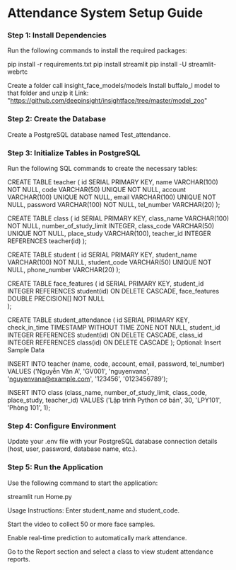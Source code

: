 # Attendance System Setup Guide 

### Step 1: Install Dependencies 
Run the following commands to install the required packages:

pip install -r requirements.txt
pip install streamlit
pip install -U streamlit-webrtc

Create a folder call insight_face_models/models
Install buffalo_l model to that folder and unzip it
Link: "https://github.com/deepinsight/insightface/tree/master/model_zoo"

### Step 2: Create the Database 
Create a PostgreSQL database named Test_attendance.

### Step 3: Initialize Tables in PostgreSQL 
Run the following SQL commands to create the necessary tables:

CREATE TABLE teacher (
    id SERIAL PRIMARY KEY,
    name VARCHAR(100) NOT NULL,
    code VARCHAR(50) UNIQUE NOT NULL,
    account VARCHAR(100) UNIQUE NOT NULL,
    email VARCHAR(100) UNIQUE NOT NULL,
    password VARCHAR(100) NOT NULL,
    tel_number VARCHAR(20)
);

CREATE TABLE class (
    id SERIAL PRIMARY KEY,
    class_name VARCHAR(100) NOT NULL,
    number_of_study_limit INTEGER,
    class_code VARCHAR(50) UNIQUE NOT NULL,
    place_study VARCHAR(100),
    teacher_id INTEGER REFERENCES teacher(id)
);

CREATE TABLE student (
    id SERIAL PRIMARY KEY,
    student_name VARCHAR(100) NOT NULL,
    student_code VARCHAR(50) UNIQUE NOT NULL,
    phone_number VARCHAR(20)
);

CREATE TABLE face_features (
    id SERIAL PRIMARY KEY,
    student_id INTEGER REFERENCES student(id) ON DELETE CASCADE,
    face_features DOUBLE PRECISION[] NOT NULL  
);

CREATE TABLE student_attendance (
    id SERIAL PRIMARY KEY,
    check_in_time TIMESTAMP WITHOUT TIME ZONE NOT NULL,
    student_id INTEGER REFERENCES student(id) ON DELETE CASCADE,
    class_id INTEGER REFERENCES class(id) ON DELETE CASCADE
);
Optional: Insert Sample Data

INSERT INTO teacher (name, code, account, email, password, tel_number)
VALUES ('Nguyễn Văn A', 'GV001', 'nguyenvana', 'nguyenvana@example.com', '123456', '0123456789');

INSERT INTO class (class_name, number_of_study_limit, class_code, place_study, teacher_id)
VALUES ('Lập trình Python cơ bản', 30, 'LPY101', 'Phòng 101', 1);

### Step 4: Configure Environment 
Update your .env file with your PostgreSQL database connection details (host, user, password, database name, etc.).

### Step 5: Run the Application 
Use the following command to start the application:

streamlit run Home.py

Usage Instructions:
Enter student_name and student_code.

Start the video to collect 50 or more face samples.

Enable real-time prediction to automatically mark attendance.

Go to the Report section and select a class to view student attendance reports.
